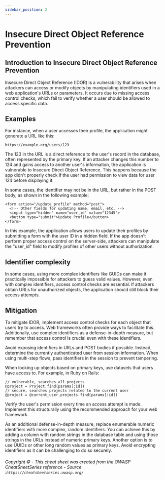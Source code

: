 ```yaml
---
sidebar_position: 2
---
```


# Insecure Direct Object Reference Prevention

## Introduction to Insecure Direct Object Reference Prevention

Insecure Direct Object Reference (IDOR) is a vulnerability that arises when attackers can access or modify objects by manipulating identifiers used in a web application's URLs or parameters. It occurs due to missing access control checks, which fail to verify whether a user should be allowed to access specific data.

## Examples

For instance, when a user accesses their profile, the application might generate a URL like this:

```
https://example.org/users/123
```

The 123 in the URL is a direct reference to the user's record in the database, often represented by the primary key. If an attacker changes this number to 124 and gains access to another user's information, the application is vulnerable to Insecure Direct Object Reference. This happens because the app didn't properly check if the user had permission to view data for user 124 before displaying it.

In some cases, the identifier may not be in the URL, but rather in the POST body, as shown in the following example:

```
<form action="/update_profile" method="post">
  <!-- Other fields for updating name, email, etc. -->
  <input type="hidden" name="user_id" value="12345">
  <button type="submit">Update Profile</button>
</form>
```

In this example, the application allows users to update their profiles by submitting a form with the user ID in a hidden field. If the app doesn't perform proper access control on the server-side, attackers can manipulate the "user_id" field to modify profiles of other users without authorization.

## Identifier complexity

In some cases, using more complex identifiers like GUIDs can make it practically impossible for attackers to guess valid values. However, even with complex identifiers, access control checks are essential. If attackers obtain URLs for unauthorized objects, the application should still block their access attempts.

## Mitigation

To mitigate IDOR, implement access control checks for each object that users try to access. Web frameworks often provide ways to facilitate this. Additionally, use complex identifiers as a defense-in-depth measure, but remember that access control is crucial even with these identifiers.

Avoid exposing identifiers in URLs and POST bodies if possible. Instead, determine the currently authenticated user from session information. When using multi-step flows, pass identifiers in the session to prevent tampering.

When looking up objects based on primary keys, use datasets that users have access to. For example, in Ruby on Rails:

```
// vulnerable, searches all projects
@project = Project.find(params[:id])
// secure, searches projects related to the current user
@project = @current_user.projects.find(params[:id])
```

Verify the user's permission every time an access attempt is made. Implement this structurally using the recommended approach for your web framework.

As an additional defense-in-depth measure, replace enumerable numeric identifiers with more complex, random identifiers. You can achieve this by adding a column with random strings in the database table and using those strings in the URLs instead of numeric primary keys. Another option is to use UUIDs or other long random values as primary keys. Avoid encrypting identifiers as it can be challenging to do so securely.

###### Copyright © - This cheat sheet was created from the OWASP CheatSheetSeries reference - Source :` https://cheatsheetseries.owasp.org/ `